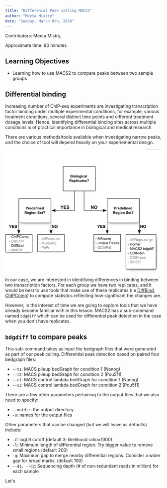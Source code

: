 ```yaml
---
title: "Differenial Peak calling MACS2"
author: "Meeta Mistry"
date: "Sunday, March 6th, 2016"
---
```


Contributors: Meeta Mistry, 

Approximate time: 90 minutes

## Learning Objectives
* Learning how to use MACS2 to compare peaks between two sample groups


## Differential binding 

Increasing number of ChIP-seq experiments are investigating transcription factor binding under multiple experimental conditions, for example, various treatment conditions, several distinct time points and different treatment dosage levels. Hence, identifying differential binding sites across multiple conditions is of practical importance in biological and medical research. 

There are various methods/tools available when investigating narrow peaks, and the choice of tool will depend heavily on your experiemental design. 

![diffbind](../img/diff-peaks.png)

In our case, we are interested in identifying differences in binding between two transcription factors. For each group we have two replicates, and it would be best to use tools that make use of these replicates (i.e [DiffBind](http://bioconductor.org/packages/release/bioc/html/DiffBind.html), [ChIPComp](https://www.bioconductor.org/packages/3.3/bioc/html/ChIPComp.html)) to compute statistics reflecting how significant the changes are. 

However, in the interest of time we are going to explore tools that we have already become familiar with in this lesson. MACS2 has a sub-command named `bdgdiff` which can be used for differential peak detection in the case when you don't have replicates.


## `bdgdiff` to compare peaks

This sub-command takes as input the bedgraph files that were generated as part of our peak calling. Differential peak detection based on paired four bedgraph files: 

* `--t1`: MACS pileup bedGraph for condition 1 (Nanog)
* `--t2`: MACS pileup bedGraph for condition 2 (Pou5f1)
* `--c1`: MACS control lambda bedGraph for condition 1 (Nanog)
* `--c2`: MACS control lambda bedGraph for condition 2 (Pou5f1)

There are a few other parameters pertaining to the output files that we also need to specify:

* `--outdir`: the output directory
* `-o`: names for the output files 

Other parameters that can be changed (but we will leave as defaults) include:

* `-C`: logLR cutoff (default 3; likelihood ratio=1000)
* `-l`: Minimum length of differential region. Try bigger value to remove small regions (default 200)
* `-g`: Maximum gap to merge nearby differential regions. Consider a wider gap for broad marks. (default 100)
* `--d1, --d2`: Sequencing depth (# of non-redundant reads in million) for each sample

Let's 


